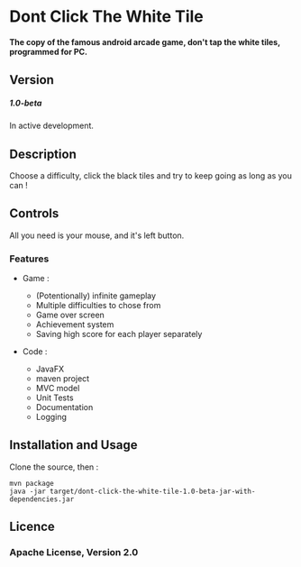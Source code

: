 Dont Click The White Tile
======
#### The copy of the famous android arcade game, don't tap the white tiles, programmed for PC.

Version
------
##### 1.0-beta
In active development.

Description
------
Choose a difficulty, click the black tiles and try to keep going as long as you can ! 

Controls
------
All you need is your mouse, and it's left button.

### Features

 - Game :

   - (Potentionally) infinite gameplay
   - Multiple difficulties to chose from
   - Game over screen
   - Achievement system
   - Saving high score for each player separately
   
  - Code : 

      - JavaFX
      - maven project
      - MVC model
      - Unit Tests
      - Documentation
      - Logging
      
Installation and Usage
------
 Clone the source, then :
 ````    
 mvn package
 java -jar target/dont-click-the-white-tile-1.0-beta-jar-with-dependencies.jar
 ```` 

Licence
------

### Apache License, Version 2.0
